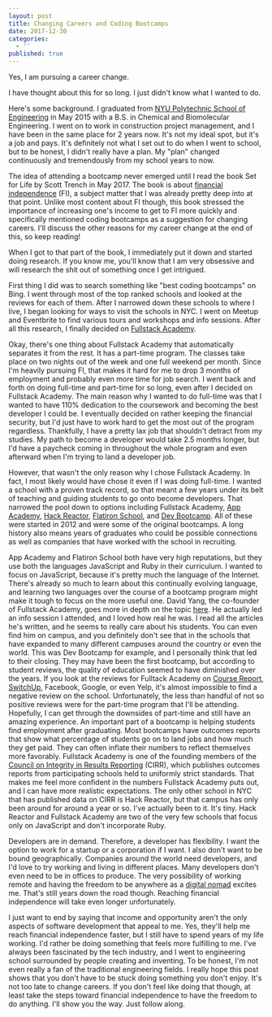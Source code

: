 ```yaml
---
layout: post
title: Changing Careers and Coding Bootcamps
date: 2017-12-30
categories:
  - ''
published: true
---
```

Yes, I am pursuing a career change.

I have thought about this for so long. I just didn't know what I wanted to do.

Here's some background. I graduated from [NYU Polytechnic School of Engineering](http://engineering.nyu.edu/) in May 2015 with a B.S. in Chemical and Biomolecular Engineering. I went on to work in construction project management, and I have been in the same place for 2 years now. It's not my ideal spot, but it's a job and pays. It's definitely not what I set out to do when I went to school, but to be honest, I didn't really have a plan. My "plan" changed continuously and tremendously from my school years to now.

The idea of attending a bootcamp never emerged until I read the book Set for Life by Scott Trench in May 2017. The book is about [financial independence](https://en.wikipedia.org/wiki/Financial_independence) (FI), a subject matter that I was already pretty deep into at that point. Unlike most content about FI though, this book stressed the importance of increasing one's income to get to FI more quickly and specifically mentioned coding bootcamps as a suggestion for changing careers. I'll discuss the other reasons for my career change at the end of this, so keep reading!

When I got to that part of the book, I immediately put it down and started doing research. If you know me, you'll know that I am very obsessive and will research the shit out of something once I get intrigued.

First thing I did was to search something like "best coding bootcamps" on Bing. I went through most of the top ranked schools and looked at the reviews for each of them. After I narrowed down these schools to where I live, I began looking for ways to visit the schools in NYC. I went on Meetup and Eventbrite to find various tours and workshops and info sessions. After all this research, I finally decided on [Fullstack Academy](https://www.fullstackacademy.com/).

Okay, there's one thing about Fullstack Academy that automatically separates it from the rest. It has a part-time program. The classes take place on two nights out of the week and one full weekend per month. Since I'm heavily pursuing FI, that makes it hard for me to drop 3 months of employment and probably even more time for job search. I went back and forth on doing full-time and part-time for so long, even after I decided on Fullstack Academy. The main reason why I wanted to do full-time was that I wanted to have 110% dedication to the coursework and becoming the best developer I could be. I eventually decided on rather keeping the financial security, but I'd just have to work hard to get the most out of the program regardless. Thankfully, I have a pretty lax job that shouldn't detract from my studies. My path to become a developer would take 2.5 months longer, but I'd have a paycheck coming in throughout the whole program and even afterward when I'm trying to land a developer job.

However, that wasn't the only reason why I chose Fullstack Academy. In fact, I most likely would have chose it even if I was doing full-time. I wanted a school with a proven track record, so that meant a few years under its belt of teaching and guiding students to go onto become developers. That narrowed the pool down to options including Fullstack Academy, [App Academy](https://www.appacademy.io/), [Hack Reactor](https://www.hackreactor.com/), [Flatiron School](https://flatironschool.com/), and [Dev Bootcamp](https://devbootcamp.com/). All of these were started in 2012 and were some of the original bootcamps. A long history also means years of graduates who could be possible connections as well as companies that have worked with the school in recruiting.

App Academy and Flatiron School both have very high reputations, but they use both the languages JavaScript and Ruby in their curriculum. I wanted to focus on JavaScript, because it's pretty much the language of the Internet. There's already so much to learn about this continually evolving language, and learning two languages over the course of a bootcamp program might make it tough to focus on the more useful one. David Yang, the co-founder of Fullstack Academy, goes more in depth on the topic [here](https://www.fullstackacademy.com/blog/is-the-programming-language-taught-at-a-coding-bootcamp-important). He actually led an info session I attended, and I loved how real he was. I read all the articles he's written, and he seems to really care about his students. You can even find him on campus, and you definitely don't see that in the schools that have expanded to many different campuses around the country or even the world. This was Dev Bootcamp for example, and I personally think that led to their closing. They may have been the first bootcamp, but according to student reviews, the quality of education seemed to have diminished over the years. If you look at the reviews for Fulltack Academy on [Course Report](https://www.coursereport.com/), [SwitchUp](https://www.switchup.org/), Facebook, Google, or even Yelp, it's almost impossible to find a negative review on the school. Unfortunately, the less than handful of not so positive reviews were for the part-time program that I'll be attending. Hopefully, I can get through the downsides of part-time and still have an amazing experience. An important part of a bootcamp is helping students find employment after graduating. Most bootcamps have outcomes reports that show what percentage of students go on to land jobs and how much they get paid. They can often inflate their numbers to reflect themselves more favorably. Fullstack Academy is one of the founding members of the [Council on Integrity in Results Reporting](https://cirr.org/) (CIRR), which publishes outcomes reports from participating schools held to uniformly strict standards. That makes me feel more confident in the numbers Fullstack Academy puts out, and I can have more realistic expectations. The only other school in NYC that has published data on CIRR is Hack Reactor, but that campus has only been around for around a year or so. I've actually been to it. It's tiny. Hack Reactor and Fullstack Academy are two of the very few schools that focus only on JavaScript and don't incorporate Ruby.

Developers are in demand. Therefore, a developer has flexibility. I want the option to work for a startup or a corporation if I want. I also don't want to be bound geographically. Companies around the world need developers, and I'd love to try working and living in different places. Many developers don't even need to be in offices to produce. The very possibility of working remote and having the freedom to be anywhere as a [digital nomad](https://en.wikipedia.org/wiki/Digital_nomad) excites me. That's still years down the road though. Reaching financial independence will take even longer unfortunately.

I just want to end by saying that income and opportunity aren't the only aspects of software development that appeal to me. Yes, they'll help me reach financial independence faster, but I still have to spend years of my life working. I'd rather be doing something that feels more fulfilling to me. I've always been fascinated by the tech industry, and I went to engineering school surrounded by people creating and inventing. To be honest, I'm not even really a fan of the traditional engineering fields. I really hope this post shows that you don't have to be stuck doing something you don't enjoy. It's not too late to change careers. If you don't feel like doing that though, at least take the steps toward financial independence to have the freedom to do anything. I'll show you the way. Just follow along.
